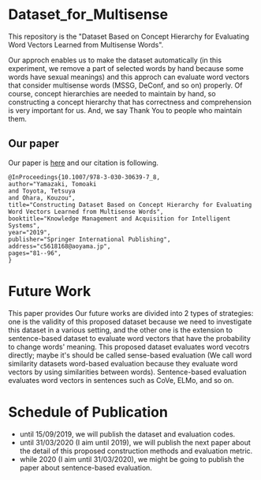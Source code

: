 # Dataset_for_Multisense
This repository is the "Dataset Based on Concept Hierarchy for Evaluating Word Vectors Learned from Multisense Words".

Our approch enables us to make the dataset automatically (in this experiment, we remove a part of selected words by hand because some words have sexual meanings) and this approch can evaluate word vectors that consider multisense words (MSSG, DeConf, and so on) properly.
Of course, concept hierarchies are needed to maintain by hand, so constructing a concept hierarchy that has correctness and comprehension is very important for us. And, we say Thank You to people who maintain them.

## Our paper
Our paper is [here](https://link.springer.com/chapter/10.1007/978-3-030-30639-7_8) and our citation is following.
```
@InProceedings{10.1007/978-3-030-30639-7_8,
author="Yamazaki, Tomoaki
and Toyota, Tetsuya
and Ohara, Kouzou",
title="Constructing Dataset Based on Concept Hierarchy for Evaluating Word Vectors Learned from Multisense Words",
booktitle="Knowledge Management and Acquisition for Intelligent Systems",
year="2019",
publisher="Springer International Publishing",
address="c5618168@aoyama.jp",
pages="81--96",
}
```

# Future Work
This paper provides 
Our future works are divided into 2 types of strategies:
one is the validity of this proposed dataset because we need to investigate this dataset in a various setting, and the other one is the extension to sentence-based dataset to evaluate word vectors that have the probability to change words' meaning.
This proposed dataset evaluates word vecotrs directly; maybe it's should be called sense-based evaluation (We call word similarity datasets word-based evaluation because they evaluate word vectors by using similarities between words).
Sentence-based evaluation evaluates word vectors in sentences such as CoVe, ELMo, and so on.

# Schedule of Publication
- until 15/09/2019, we will publish the dataset and evaluation codes.
- until 31/03/2020 (I aim until 2019), we will publish the next paper about the detail of this proposed construction methods and evaluation metric.
- while 2020 (I aim until 31/03/2020), we might be going to publish the paper about sentence-based evaluation.
